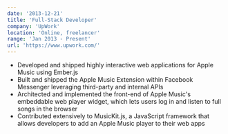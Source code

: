 ```yaml
---
date: '2013-12-21'
title: 'Full-Stack Developer'
company: 'UpWork'
location: 'Online, freelancer'
range: 'Jan 2013 - Present'
url: 'https://www.upwork.com/'
---
```


- Developed and shipped highly interactive web applications for Apple Music using Ember.js
- Built and shipped the Apple Music Extension within Facebook Messenger leveraging third-party and internal APIs
- Architected and implemented the front-end of Apple Music's embeddable web player widget, which lets users log in and listen to full songs in the browser
- Contributed extensively to MusicKit.js, a JavaScript framework that allows developers to add an Apple Music player to their web apps
